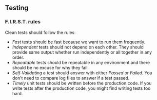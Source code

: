 ## Testing
### F.I.R.S.T. rules

Clean tests should follow the rules:
- _Fast_ tests should be fast because we want to run them frequently.
- _Independent_ tests should not depend on each other. They should provide same output whether run independently or all together in any order.
- _Repeatable_ tests should be repeatable in any environment and there should be no excuse for why they fail.
- _Self-Validating_ a test should answer with either *Passed* or *Failed*. You don't need to compare log files to answer if a test passed.
- _Timely_ unit tests should be written before the production code. If you write tests after the production code, you might find writing tests too hard.